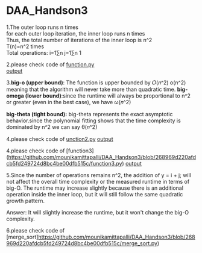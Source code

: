 # DAA_Handson3

1.The outer loop runs n times<br/>
for each outer loop iteration, the inner loop runs n times<br/>
Thus, the total number of iterations of the inner loop is n^2<br/>
T(n)=n^2 times<br/>
Total operations: i=1∑n j=1∑n 1


2.please check code of [function.py](https://github.com/mounikamittapalli/DAA_Handson3/blob/268969d220afdcb5fd249724d8bc4be00dfb515c/function.py)<br/>
[output](https://github.com/mounikamittapalli/DAA_Handson3/blob/379f43506b3740e1057704a24f3ac982f44e8bb5/function.png)

3.**big-o (upper bound)**: The function is upper bounded by 𝑂(𝑛^2)
                        o(n^2) meaning that the algorithm will never take more than quadratic time.
**big-omega (lower bound)**:since the runtime will always be proportional to n^2 or greater (even in the best case),
                        we have ω(𝑛^2)

**big-theta (tight bound):** big-theta represents the exact asymptotic behavior.since the polynomial fitting shows that the time complexity is dominated 
                         by n^2
                         we can say θ(𝑛^2)

4.please check code of  [unction2.py](
https://github.com/mounikamittapalli/DAA_Handson3/blob/268969d220afdcb5fd249724d8bc4be00dfb515c/function2.py)
[output](https://github.com/mounikamittapalli/DAA_Handson3/blob/379f43506b3740e1057704a24f3ac982f44e8bb5/function2.png)

4.please check code of [function3]
(https://github.com/mounikamittapalli/DAA_Handson3/blob/268969d220afdcb5fd249724d8bc4be00dfb515c/function3.py)
[output](https://github.com/mounikamittapalli/DAA_Handson3/blob/379f43506b3740e1057704a24f3ac982f44e8bb5/function3.png)

5.Since the number of operations remains n^2, the addition of y = i + j; will not affect the overall time complexity or the measured runtime in terms of big-O. The runtime may increase slightly because there is an additional operation inside the inner loop, but it will still follow the same quadratic growth pattern.

Answer: It will slightly increase the runtime, but it won't change the big-O complexity.

6.please check code of [merge_sort]https://github.com/mounikamittapalli/DAA_Handson3/blob/268969d220afdcb5fd249724d8bc4be00dfb515c/merge_sort.py)


